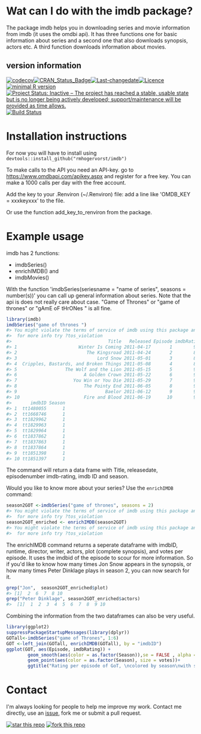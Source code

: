 
<!-- README.md is generated from README.Rmd. Please edit that file -->
Wat can I do with the imdb package?
===================================

The package imdb helps you in downloading series and movie information from imdb (it uses the omdbi api). It has three functions one for basic information about series and a second one that also downloads synopsis, actors etc. A third function downloads information about movies.

version information
-------------------

[![codecov](https://codecov.io/gh/RMHogervorst/imdb/branch/master/graph/badge.svg)](https://codecov.io/gh/RMHogervorst/imdb)[![CRAN\_Status\_Badge](http://www.r-pkg.org/badges/version/imdb)](https://cran.r-project.org/package=imdb)[![Last-changedate](https://img.shields.io/badge/last%20change-2017--03--03-yellowgreen.svg)](/commits/master)[![Licence](https://img.shields.io/badge/licence-MIT-lightgrey.svg)](http://choosealicense.com/)[![minimal R version](https://img.shields.io/badge/R-3.2.2-6666ff.svg)](https://cran.r-project.org/)[![Project Status: Inactive – The project has reached a stable, usable state but is no longer being actively developed; support/maintenance will be provided as time allows.](http://www.repostatus.org/badges/latest/inactive.svg)](http://www.repostatus.org/#inactive)[![Build Status](https://travis-ci.org/RMHogervorst/imdb.svg?branch=master)](https://travis-ci.org/RMHogervorst/imdb)

Installation instructions
=========================

For now you will have to install using `devtools::install_github("rmhogervorst/imdb")`

To make calls to the API you need an API-key. go to <https://www.omdbapi.com/apikey.aspx> and register for a free key. You can make a 1000 calls per day with the free account.

Add the key to your .Renviron (~/.Renviron) file: add a line like 'OMDB\_KEY = xxxkeyxxx' to the file.

Or use the function add\_key\_to\_renviron from the package.

Example usage
=============

imdb has 2 functions:

-   imdbSeries()
-   enrichIMDB() and
-   imdbMovies()

With the function 'imdbSeries(seriesname = "name of series", seasons = number(s))' you can call up general information about series. Note that the api is does not really care about case. "Game of Thrones" or "game of thrones" or "gAmE oF tHrONes " is all fine.

``` r
library(imdb)
imdbSeries("game of thrones ")
#> You might violate the terms of service of imdb using this package and the omdbapi. 
#>  for more info try ?tos_violation
#>                                    Title   Released Episode imdbRating
#> 1                       Winter Is Coming 2011-04-17       1        9.0
#> 2                          The Kingsroad 2011-04-24       2        8.8
#> 3                              Lord Snow 2011-05-01       3        8.7
#> 4  Cripples, Bastards, and Broken Things 2011-05-08       4        8.8
#> 5                  The Wolf and the Lion 2011-05-15       5        9.1
#> 6                         A Golden Crown 2011-05-22       6        9.2
#> 7                     You Win or You Die 2011-05-29       7        9.3
#> 8                         The Pointy End 2011-06-05       8        9.1
#> 9                                 Baelor 2011-06-12       9        9.6
#> 10                        Fire and Blood 2011-06-19      10        9.5
#>       imdbID Season
#> 1  tt1480055      1
#> 2  tt1668746      1
#> 3  tt1829962      1
#> 4  tt1829963      1
#> 5  tt1829964      1
#> 6  tt1837862      1
#> 7  tt1837863      1
#> 8  tt1837864      1
#> 9  tt1851398      1
#> 10 tt1851397      1
```

The command will return a data frame with Title, releasedate, episodenumber imdb-rating, imdb ID and season.

Would you like to know more about your series? Use the `enrichIMDB` command:

``` r
season2GOT <-imdbSeries("game of thrones", seasons = 2)
#> You might violate the terms of service of imdb using this package and the omdbapi. 
#>  for more info try ?tos_violation
season2GOT_enriched <- enrichIMDB(season2GOT)
#> You might violate the terms of service of imdb using this package and the omdbapi. 
#>  for more info try ?tos_violation
```

The enrichIMDB command returns a seperate dataframe with imdbID, runtime, director, writer, actors, plot (complete synopsis), and votes per episode. It uses the imdbid of the episode to scour for more information. So if you'd like to know how many times Jon Snow appears in the synopsis, or how many times Peter Dinklage plays in season 2, you can now search for it.

``` r
grep("Jon",  season2GOT_enriched$plot)
#> [1]  2  6  7  8 10
grep("Peter Dinklage", season2GOT_enriched$actors)
#>  [1]  1  2  3  4  5  6  7  8  9 10
```

Combining the information from the two dataframes can also be very useful.

``` r
library(ggplot2)
suppressPackageStartupMessages(library(dplyr))
GOTall<-imdbSeries("game of Thrones", 1:6)
GOT <-left_join(GOTall, enrichIMDB(GOTall), by = "imdbID")
ggplot(GOT, aes(Episode, imdbRating)) + 
        geom_smooth(aes(color = as.factor(Season)),se = FALSE , alpha = 1/10)+
        geom_point(aes(color = as.factor(Season), size = votes))+
        ggtitle("Rating per episode of GoT, \ncolored by season\nwith smoothlines")
```

Contact
=======

I'm always looking for people to help me improve my work. Contact me directly, use an [issue](https://github.com/RMHogervorst/imdb/issues), fork me or submit a pull request.

[![star this repo](http://githubbadges.com/star.svg?user=RMHogervorst&repo=imdb&style=flat)](https://github.com/RMHogervorst/imdb) [![fork this repo](http://githubbadges.com/fork.svg?user=RMHogervorst&repo=imdb&style=flat)](https://github.com/RMHogervorst/imdb/fork)
